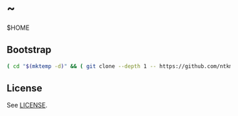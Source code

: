 ~
=

$HOME

Bootstrap
---------

``` sh
( cd "$(mktemp -d)" && ( git clone --depth 1 -- https://github.com/ntkme/ntkme.git && rm -rf ~/.git && mv ntkme/.git ~/.git && ( cd && git reset --hard && touch .gitconfig && git update-index --skip-worktree -- README.md LICENSE ); rm -rf -- "$(pwd)" ) )
```

License
-------

See [LICENSE](LICENSE).
